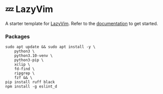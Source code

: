 # 💤 LazyVim

A starter template for [LazyVim](https://github.com/LazyVim/LazyVim).
Refer to the [documentation](https://lazyvim.github.io/installation) to get started.

### Packages

```
sudo apt update && sudo apt install -y \
    python3 \
    python3.10-venv \
    python3-pip \
    xclip \
    fd-find \
    ripgrep \
    fzf && \
pip install ruff black
npm install -g eslint_d
```

